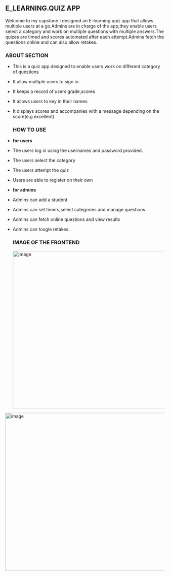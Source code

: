 ## E_LEARNING.QUIZ APP
Welcome to my capstone.I designed an E-learning quiz app that allows multiple users at a go.Admins are in charge of the app,they enable users select a category and work on multiple questions with multiple answers.The quizes are timed and scores automated after each attempt.Admins fetch the questions online and can also allow retakes.

### ABOUT SECTION
- This is a quiz app designed to enable users work on different category of questions
- It allow multiple users to sign in.
- It keeps a record of users grade,scores
- It allows users to key in their names.
- It displays scores and accompanies with a message depending on the score(e.g excellent).

  ### HOW TO USE
  
- **for users**
- The users log in using the usernames and password provided.
- The users select the category
- The users attempt the quiz
- Users are able to register on their own
  
- **for admins**
- Admins can add a student
- Admins can set timers,select categories and manage questions.
- Admins can fetch online questions and view results
- Admins can toogle retakes.

  ### IMAGE OF THE FRONTEND
  <img width="617" height="496" alt="image" src="https://github.com/user-attachments/assets/dd78de14-2679-486a-a3d2-e68dc84b6b5e" />
<img width="613" height="498" alt="image" src="https://github.com/user-attachments/assets/ba331961-9511-4001-a554-3523985b339e" />
